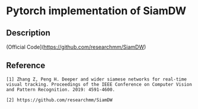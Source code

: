 # Pytorch implementation of SiamDW
## Description

(Official Code](https://github.com/researchmm/SiamDW)

## Reference

```
[1] Zhang Z, Peng H. Deeper and wider siamese networks for real-time visual tracking. Proceedings of the IEEE Conference on Computer Vision and Pattern Recognition. 2019: 4591-4600.

[2] https://github.com/researchmm/SiamDW
```

